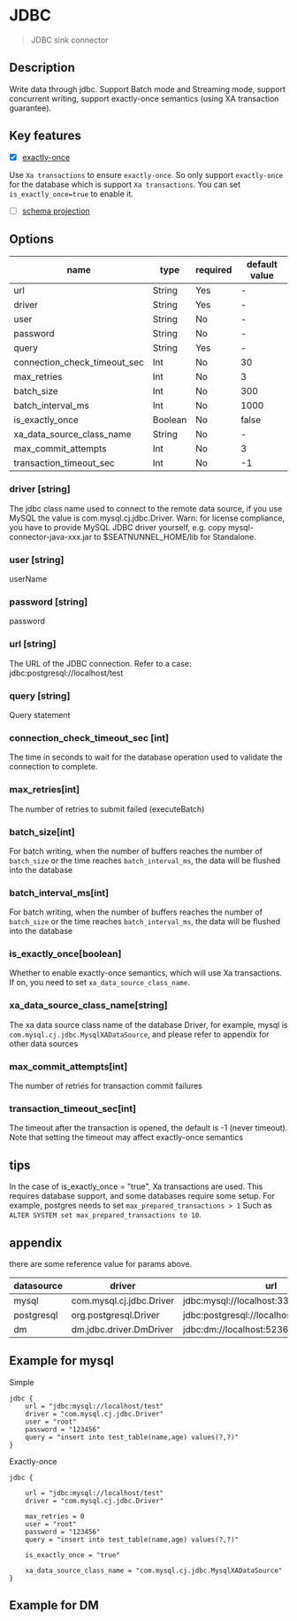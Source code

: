 # JDBC

> JDBC sink connector

## Description
Write data through jdbc. Support Batch mode and Streaming mode, support concurrent writing, support exactly-once semantics (using XA transaction guarantee).

## Key features

- [x] [exactly-once](../../concept/connector-v2-features.md)

Use `Xa transactions` to ensure `exactly-once`. So only support `exactly-once` for the database which is support `Xa transactions`. You can set `is_exactly_once=true` to enable it.

- [ ] [schema projection](../../concept/connector-v2-features.md)

## Options

| name                         | type    | required | default value |
|------------------------------|---------|----------|---------------|
| url                          | String  | Yes      | -             |
| driver                       | String  | Yes      | -             |
| user                         | String  | No       | -             |
| password                     | String  | No       | -             |
| query                        | String  | Yes      | -             |
| connection_check_timeout_sec | Int     | No       | 30            |
| max_retries                  | Int     | No       | 3             |
| batch_size                   | Int     | No       | 300           |
| batch_interval_ms            | Int     | No       | 1000          |
| is_exactly_once              | Boolean | No       | false         |
| xa_data_source_class_name    | String  | No       | -             |
| max_commit_attempts          | Int     | No       | 3             |
| transaction_timeout_sec      | Int     | No       | -1            |

### driver [string]
The jdbc class name used to connect to the remote data source, if you use MySQL the value is com.mysql.cj.jdbc.Driver.
Warn: for license compliance, you have to provide MySQL JDBC driver yourself, e.g. copy mysql-connector-java-xxx.jar to $SEATNUNNEL_HOME/lib for Standalone.

### user [string]
userName

### password [string]
password

### url [string]
The URL of the JDBC connection. Refer to a case: jdbc:postgresql://localhost/test

### query [string]
Query statement

### connection_check_timeout_sec [int]

The time in seconds to wait for the database operation used to validate the connection to complete.

### max_retries[int]
The number of retries to submit failed (executeBatch)

### batch_size[int]
For batch writing, when the number of buffers reaches the number of `batch_size` or the time reaches `batch_interval_ms`, the data will be flushed into the database

### batch_interval_ms[int]
For batch writing, when the number of buffers reaches the number of `batch_size` or the time reaches `batch_interval_ms`, the data will be flushed into the database

### is_exactly_once[boolean]
Whether to enable exactly-once semantics, which will use Xa transactions. If on, you need to set `xa_data_source_class_name`.

### xa_data_source_class_name[string]
The xa data source class name of the database Driver, for example, mysql is `com.mysql.cj.jdbc.MysqlXADataSource`, and please refer to appendix for other data sources

### max_commit_attempts[int]
The number of retries for transaction commit failures

### transaction_timeout_sec[int]
The timeout after the transaction is opened, the default is -1 (never timeout). Note that setting the timeout may affect exactly-once semantics

## tips
In the case of is_exactly_once = "true", Xa transactions are used. This requires database support, and some databases require some setup. For example, postgres needs to set `max_prepared_transactions > 1`
Such as `ALTER SYSTEM set max_prepared_transactions to 10`.

## appendix
there are some reference value for params above.

| datasource | driver                   | url                                       | xa_data_source_class_name           | maven                                                         |
|------------|--------------------------|-------------------------------------------|-------------------------------------|---------------------------------------------------------------|
| mysql      | com.mysql.cj.jdbc.Driver | jdbc:mysql://localhost:3306/test          | com.mysql.cj.jdbc.MysqlXADataSource | https://mvnrepository.com/artifact/mysql/mysql-connector-java |
| postgresql | org.postgresql.Driver    | jdbc:postgresql://localhost:5432/postgres | org.postgresql.xa.PGXADataSource    | https://mvnrepository.com/artifact/org.postgresql/postgresql  |                                                             |
| dm         | dm.jdbc.driver.DmDriver  | jdbc:dm://localhost:5236                  | dm.jdbc.driver.DmdbXADataSource     | https://mvnrepository.com/artifact/com.dameng/DmJdbcDriver18  |

## Example for mysql
Simple
```
jdbc {
    url = "jdbc:mysql://localhost/test"
    driver = "com.mysql.cj.jdbc.Driver"
    user = "root"
    password = "123456"
    query = "insert into test_table(name,age) values(?,?)"
}

```

Exactly-once
```
jdbc {

    url = "jdbc:mysql://localhost/test"
    driver = "com.mysql.cj.jdbc.Driver"

    max_retries = 0
    user = "root"
    password = "123456"
    query = "insert into test_table(name,age) values(?,?)"

    is_exactly_once = "true"

    xa_data_source_class_name = "com.mysql.cj.jdbc.MysqlXADataSource"
}
```


## Example for DM

